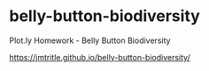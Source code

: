 # belly-button-biodiversity
Plot.ly Homework - Belly Button Biodiversity

https://jmtritle.github.io/belly-button-biodiversity/

